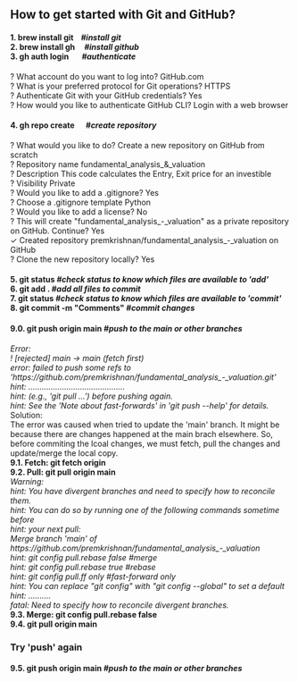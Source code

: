 <html>

<head>
</head>

<body>

<div>
<h2>How to get started with Git and GitHub?</h2>
<h4>
  1. brew install git    <i>#install git</i><br />
  2. brew install gh     <i>#install github</i><br />
  3. gh auth login       <i>#authenticate</i>
</h4>

<p>
  ? What account do you want to log into? GitHub.com<br />
  ? What is your preferred protocol for Git operations? HTTPS<br />
  ? Authenticate Git with your GitHub credentials? Yes<br />
  ? How would you like to authenticate GitHub CLI? Login with a web browser<br />
</p>

<h4>4. gh repo create      <i>#create repository</i></h4>
<p>
	? What would you like to do? Create a new repository on GitHub from scratch<br />
	? Repository name fundamental_analysis_&_valuation<br />
	? Description This code calculates the Entry, Exit price for an investible<br />
	? Visibility Private<br />
	? Would you like to add a .gitignore? Yes<br />
	? Choose a .gitignore template Python<br />
	? Would you like to add a license? No<br />
	? This will create "fundamental_analysis_-_valuation" as a private repository on GitHub. Continue? Yes<br />
	✓ Created repository premkrishnan/fundamental_analysis_-_valuation on GitHub<br />
	? Clone the new repository locally? Yes<br />
</p>

<h4>
5. git status			<i>#check status to know which files are available to 'add'</i><br />
6. git add .			<i>#add all files to commit</i><br />
7. git status			<i>#check status to know which files are available to 'commit'</i><br />
8. git commit -m "Comments"	<i>#commit changes</i><br />
</h4>
<h4>
9.0. git push origin main	<i>#push to the main or other branches</i>
</h4>
<p><i>
Error:<br />
	! [rejected]        main -> main (fetch first)<br />
	error: failed to push some refs to 'https://github.com/premkrishnan/fundamental_analysis_-_valuation.git'<br />
	hint: ...........................................<br />
	hint: (e.g., 'git pull ...') before pushing again.<br />
	hint: See the 'Note about fast-forwards' in 'git push --help' for details.<br /></i>
Solution:<br />
	The error was caused when tried to update the 'main' branch. It might be because there are changes happened at the main brach elsewhere. So, before commiting the lcoal changes, we must fetch, pull the changes and update/merge the local copy. <br />
	<b>9.1. Fetch:	git fetch origin</b><br />
	<b>9.2. Pull:	git pull origin main</b><br />
	<i>Warning:<br />
		hint: You have divergent branches and need to specify how to reconcile them.<br />
		hint: You can do so by running one of the following commands sometime before<br />
		hint: your next pull:<br />
		Merge branch 'main' of https://github.com/premkrishnan/fundamental_analysis_-_valuation<br />
		hint:   git config pull.rebase false  <i>#merge</i><br />
		hint:   git config pull.rebase true   <i>#rebase</i><br />
		hint:   git config pull.ff only       <i>#fast-forward only</i><br />
		hint: You can replace "git config" with "git config --global" to set a default<br />
		hint: ..........<br />
		fatal: Need to specify how to reconcile divergent branches.<br /></i>
	<b>9.3. Merge:	git config pull.rebase false</b><br />
			<b>9.4. git pull origin main</b><br />
</p>

<h3>Try 'push' again</h3>
<h4>
9.5. git push origin main	<i>#push to the main or other branches</i>
</h4>

</div>

</body>

</html>
